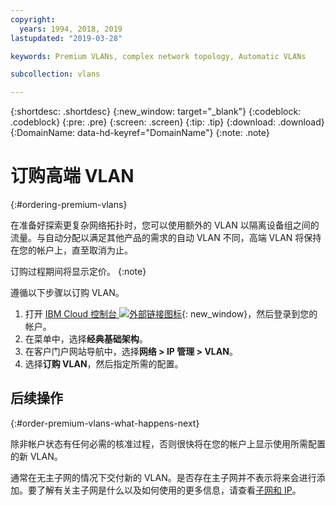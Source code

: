 ```yaml
---
copyright:
  years: 1994, 2018, 2019
lastupdated: "2019-03-28"

keywords: Premium VLANs, complex network topology, Automatic VLANs

subcollection: vlans

---
```



{:shortdesc: .shortdesc}
{:new_window: target="_blank"}
{:codeblock: .codeblock}
{:pre: .pre}
{:screen: .screen}
{:tip: .tip}
{:download: .download}
{:DomainName: data-hd-keyref="DomainName"}
{:note: .note}

# 订购高端 VLAN
{:#ordering-premium-vlans}

在准备好探索更复杂网络拓扑时，您可以使用额外的 VLAN 以隔离设备组之间的流量。与自动分配以满足其他产品的需求的自动 VLAN 不同，高端 VLAN 将保持在您的帐户上，直至取消为止。

订购过程期间将显示定价。
{:note}

遵循以下步骤以订购 VLAN。

  1. 打开 [IBM Cloud 控制台 ![外部链接图标](../../icons/launch-glyph.svg "外部链接图标")](https://{DomainName}/){: new_window}，然后登录到您的帐户。
  1. 在菜单中，选择**经典基础架构**。
  1. 在客户门户网站导航中，选择**网络 > IP 管理 > VLAN**。
  1. 选择**订购 VLAN**，然后指定所需的配置。

## 后续操作
{:#order-premium-vlans-what-happens-next}

除非帐户状态有任何必需的核准过程，否则很快将在您的帐户上显示使用所需配置的新 VLAN。

通常在无主子网的情况下交付新的 VLAN。是否存在主子网并不表示将来会进行添加。要了解有关主子网是什么以及如何使用的更多信息，请查看[子网和 IP](/docs/infrastructure/subnets?topic=subnets-getting-started-subnets-ips)。
